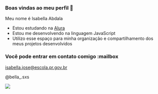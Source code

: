### Boas vindas ao meu perfil 💜

Meu nome é Isabella Abdala

- Estou estudando na [Alura](https://www.alura.com.br)
- Estou me desenvolvendo na linguagem JavaScript
- Utilizo esse espaço para minha organização e compartilhamento dos meus projetos desenvolvidos

### Você pode entrar em contato comigo :mailbox

isabella.jose@escola.pr.gov.br

@bella_.sxs

![](https://tenor.com/pt-BR/view/spider-man-animated-dancing-dance-marvel-gif-17659447)
